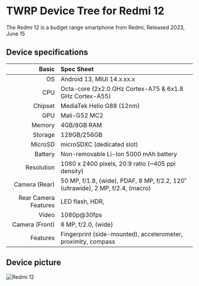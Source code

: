 TWRP Device Tree for Redmi 12
===========================================

The Redmi 12 is a budget range smartphone from Redmi, Released 2023, June 15

## Device specifications

Basic   | Spec Sheet
-------:|:-------------------------
OS	    | Android 13, MIUI 14.x.xx.x
CPU     | Octa-core (2x2.0 GHz Cortex-A75 & 6x1.8 GHz Cortex-A55)
Chipset | MediaTek Helio G88 (12nm)
GPU     | Mali-G52 MC2
Memory  | 4GB/8GB RAM
Storage | 128GB/256GB
MicroSD | microSDXC (dedicated slot)
Battery | Non-removable Li-Ion 5000 mAh battery
Resolution | 1080 x 2400 pixels, 20:9 ratio (~405 ppi density)
Camera (Rear)  | 50 MP, f/1.8, (wide), PDAF, 8 MP, f/2.2, 120˚ (ultrawide), 2 MP, f/2.4, (macro) 
Rear Camera Features | LED flash, HDR,
Video	| 1080p@30fps	
Camera (Front)  | 8 MP, f/2.0, (wide)
Features| Fingerprint (side-mounted), accelerometer, proximity, compass


## Device picture

![Redmi 12](https://akm-img-a-in.tosshub.com/aajtak/images/story/202307/redmi_12-sixteen_nine_0.jpg?size=948:533 "Redmi 12")
